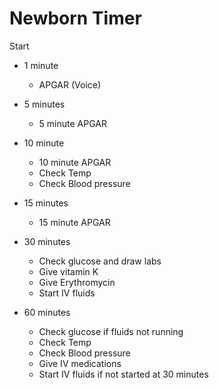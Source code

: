 # Newborn Timer

Start

- 1 minute

  - APGAR (Voice)

- 5 minutes

  - 5 minute APGAR

- 10 minute

  - 10 minute APGAR
  - Check Temp
  - Check Blood pressure

- 15 minutes

  - 15 minute APGAR

- 30 minutes

  - Check glucose and draw labs
  - Give vitamin K
  - Give Erythromycin
  - Start IV fluids

- 60 minutes

  - Check glucose if fluids not running
  - Check Temp
  - Check Blood pressure
  - Give IV medications
  - Start IV fluids if not started at 30 minutes
